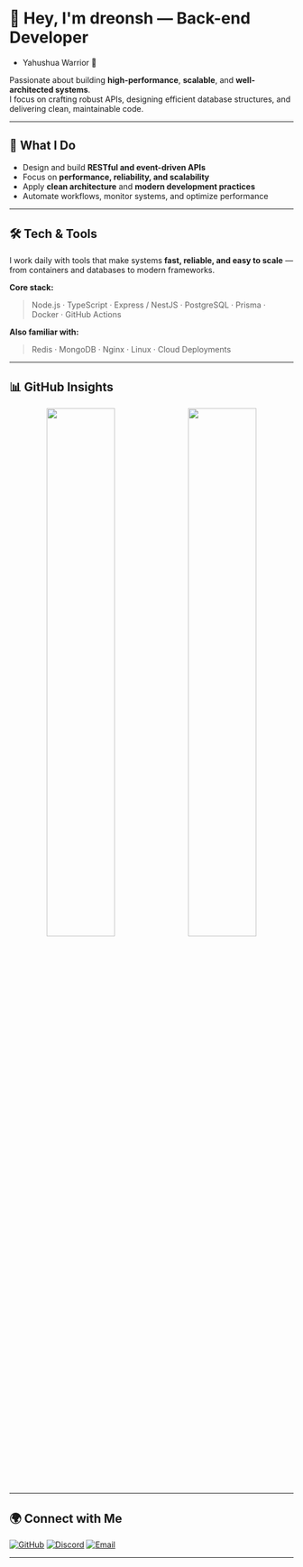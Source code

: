 # 👋 Hey, I'm dreonsh — Back-end Developer

- Yahushua Warrior 🙏

Passionate about building **high-performance**, **scalable**, and **well-architected systems**.  
I focus on crafting robust APIs, designing efficient database structures, and delivering clean, maintainable code.

---

## 🧠 What I Do
- Design and build **RESTful and event-driven APIs**  
- Focus on **performance, reliability, and scalability**  
- Apply **clean architecture** and **modern development practices**  
- Automate workflows, monitor systems, and optimize performance

---

## 🛠️ Tech & Tools
I work daily with tools that make systems **fast, reliable, and easy to scale** — from containers and databases to modern frameworks.

**Core stack:**
> Node.js · TypeScript · Express / NestJS · PostgreSQL · Prisma · Docker · GitHub Actions

**Also familiar with:**
> Redis · MongoDB · Nginx · Linux · Cloud Deployments

---

## 📊 GitHub Insights

<p align="center">
  <img width="49%" src="https://github-readme-stats.vercel.app/api?username=dreonsh&show_icons=true&theme=github_dark&hide_border=true" />
  <img width="49%" src="https://github-readme-stats.vercel.app/api/top-langs/?username=dreonsh&layout=compact&theme=github_dark&hide_border=true" />
</p>

---

## 🌍 Connect with Me

[![GitHub](https://img.shields.io/badge/-@dreonsh-181717?style=for-the-badge&logo=github)](https://github.com/dreonsh)
[![Discord](https://img.shields.io/badge/Discord-5865F2?style=for-the-badge&logo=discord&logoColor=white)](https://discordapp.com/users/1211405875827179520)
[![Email](https://img.shields.io/badge/-Email-D14836?style=for-the-badge&logo=gmail&logoColor=white)](mailto:business.dreonsh@gmail.com)

---
